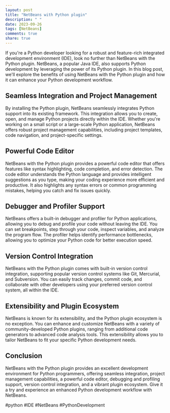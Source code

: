 ```yaml
---
layout: post
title: "NetBeans with Python plugin"
description: " "
date: 2023-09-26
tags: [NetBeans]
comments: true
share: true
---
```


If you're a Python developer looking for a robust and feature-rich integrated development environment (IDE), look no further than NetBeans with the Python plugin. NetBeans, a popular Java IDE, also supports Python development by leveraging the power of its Python plugin. In this blog post, we'll explore the benefits of using NetBeans with the Python plugin and how it can enhance your Python development workflow.

## Seamless Integration and Project Management

By installing the Python plugin, NetBeans seamlessly integrates Python support into its existing framework. This integration allows you to create, open, and manage Python projects directly within the IDE. Whether you're working on a small script or a large-scale Python application, NetBeans offers robust project management capabilities, including project templates, code navigation, and project-specific settings.

## Powerful Code Editor

NetBeans with the Python plugin provides a powerful code editor that offers features like syntax highlighting, code completion, and error detection. The code editor understands the Python language and provides intelligent suggestions as you type, making your coding experience more efficient and productive. It also highlights any syntax errors or common programming mistakes, helping you catch and fix issues quickly.

## Debugger and Profiler Support

NetBeans offers a built-in debugger and profiler for Python applications, allowing you to debug and profile your code without leaving the IDE. You can set breakpoints, step through your code, inspect variables, and analyze the program flow. The profiler helps identify performance bottlenecks, allowing you to optimize your Python code for better execution speed.

## Version Control Integration

NetBeans with the Python plugin comes with built-in version control integration, supporting popular version control systems like Git, Mercurial, and Subversion. You can easily track changes, commit code, and collaborate with other developers using your preferred version control system, all within the IDE.

## Extensibility and Plugin Ecosystem

NetBeans is known for its extensibility, and the Python plugin ecosystem is no exception. You can enhance and customize NetBeans with a variety of community-developed Python plugins, ranging from additional code generators to advanced code analysis tools. This extensibility allows you to tailor NetBeans to fit your specific Python development needs.

## Conclusion

NetBeans with the Python plugin provides an excellent development environment for Python programmers, offering seamless integration, project management capabilities, a powerful code editor, debugging and profiling support, version control integration, and a vibrant plugin ecosystem. Give it a try and experience an enhanced Python development workflow with NetBeans.

#python #IDE #NetBeans #PythonDevelopment